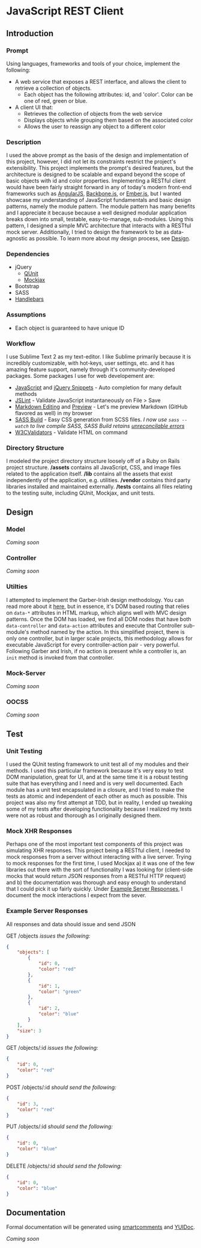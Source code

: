 JavaScript REST Client
================================
Introduction
---
### Prompt
Using languages, frameworks and tools of your choice, implement the following:
* A web service that exposes a REST interface, and allows the client to retrieve a collection of objects.
    - Each object has the following attributes: id, and 'color'. Color can be one of red, green or blue.
* A client UI that:
    - Retrieves the collection of objects from the web service
    - Displays objects while grouping them based on the associated color
    - Allows the user to reassign any object to a different color

### Description
I used the above prompt as the basis of the design and implementation of this project, however, I did not let its constraints restrict the project's extensibility. This project implements the prompt's desired features, but the architecture is designed to be scalable and expand beyond the scope of basic objects with id and color properties. Implementing a RESTful client would have been fairly straight forward in any of today's modern front-end frameworks such as [AngularJS](http://angularjs.org), [Backbone.js](http://backbonejs.org), or [Ember.js](http://emberjs.com), but I wanted showcase my understanding of JavaScript fundamentals and basic design patterns, namely the module pattern. The module pattern has many benefits and I appreciate it because because a well designed modular application breaks down into small, testable, easy-to-manage, sub-modules. Using this pattern, I designed a simple MVC architecture that interacts with a RESTful mock server. Additionally, I tried to design the framework to be as data-agnostic as possible. To learn more about my design process, see [Design](
https://github.com/alexyoung1992/javascript-rest-client#design).

### Dependencies
* jQuery
    - [QUnit](http://qunitjs.com/)
    - [Mockjax](https://github.com/appendto/jquery-mockjax)
* Bootstrap
* SASS
* [Handlebars](https://github.com/wycats/handlebars.js/)

### Assumptions
* Each object is guaranteed to have unique ID

### Workflow
I use Sublime Text 2 as my text-editor. I like Sublime primarily because it is incredibly customizable, with hot-keys, user settings, etc. and it has amazing feature support, namely through it's community-developed packages. Some packages I use for web developement are:
* [JavaScript](https://github.com/jprichardson/sublime-js-snippets) and [jQuery Snippets](https://github.com/aaronpowell/sublime-jquery-snippets) - Auto completion for many default methods
* [JSLint](https://github.com/darrenderidder/Sublime-JSLint‎) - Validate JavaScript instantaneously on File > Save
* [Markdown Editing](https://sublime.wbond.net/packages/MarkdownEditing) and [Preview](https://github.com/revolunet/sublimetext-markdown-preview‎) - Let's me preview Markdown (GitHub flavored as well) in my browser
* [SASS Build](https://github.com/jaumefontal/SASS-Build-SublimeText2‎) - Easy CSS generation from SCSS files. *I now use `sass --watch` to live compile SASS, SASS Build retains [unreconcilable errors](https://github.com/jaumefontal/SASS-Build-SublimeText2/issues/20)*
* [W3CValidators](https://sublime.wbond.net/packages/W3CValidators) - Validate HTML on command

### Directory Structure
I modeled the project directory structure loosely off of a Ruby on Rails project structure. **/assets** contains all JavaScript, CSS, and image files related to the application itself. **/lib** contains all the assets that exist independently of the application, e.g. utilities. **/vendor** contains third party libraries installed and maintained externally. **/tests** contains all files relating to the testing suite, including QUnit, Mockjax, and unit tests.

Design
---
### Model
*Coming soon*

### Controller
*Coming soon*

### Utilties
I attempted to implement the Garber-Irish design methodology. You can read more about it [here](http://viget.com/inspire/extending-paul-irishs-comprehensive-dom-ready-execution), but in essence, it's DOM based routing that relies on `data-*` attributes in HTML markup, which aligns well with MVC design patterns. Once the DOM has loaded, we find all DOM nodes that have both `data-controller` and `data-action` attributes and execute that Controller sub-module's method named by the action. In this simplified project, there is only one controller, but in larger scale projects, this methodology allows for executable JavaScript for every controller-action pair - very powerful. Following Garber and Irish, if no action is present while a controller is, an `init` method is invoked from that controller.

### Mock-Server
*Coming soon*

### OOCSS
*Coming soon*

Test
---
### Unit Testing
I used the QUnit testing framework to unit test all of my modules and their methods. I used this particular framework because it's very easy to test DOM manipulation, great for UI, and at the same time it is a robust testing suite that has everything and I need and is very well documented. Each module has a unit test encapsulated in a closure, and I tried to make the tests as atomic and independent of each other as much as possible. This project was also my first attempt at TDD, but in reality, I ended up tweaking some of my tests after developing functionality because I realized my tests were not as robust and thorough as I originally designed them.

### Mock XHR Responses
Perhaps one of the most important test components of this project was simulating XHR responses. This project being a RESTful client, I needed to mock responses from a server without interacting with a live server. Trying to mock responses for the first time, I used Mockjax a) it was one of the few libraries out there with the sort of functionality I was looking for (client-side mocks that would return JSON responses from a RESTful HTTP request) and b) the documentation was thorough and easy enough to understand that I could pick it up fairly quickly. Under [Example Server Responses](https://github.com/alexyoung1992/javascript-rest-client#), I document the mock interactions I expect from the sever.

### Example Server Responses
All responses and data should issue and send JSON

GET /objects *issues the following:*
```json
{
    "objects": [
        {
            "id": 0,
            "color": "red"
        },
        {
            "id": 1,
            "color": "green"
        },
        {
            "id": 2,
            "color": "blue"
        }
    ],
    "size": 3
}
```
GET /objects/:id *issues the following:*
```json
{
    "id": 0,
    "color": "red"
}
```
POST /objects/:id *should send the following:*
```json
{
    "id": 3,
    "color": "red"
}
```
PUT /objects/:id *should send the following:*
```json
{
    "id": 0,
    "color": "blue"
}
```
DELETE /objects/:id *should send the following:*
```json
{
    "id": 0,
    "color": "blue"
}
```

Documentation
---
Formal documentation will be generated using [smartcomments](http://smartcomments.github.io/) and [YUIDoc](http://yui.github.io/yuidoc/).

*Coming soon*